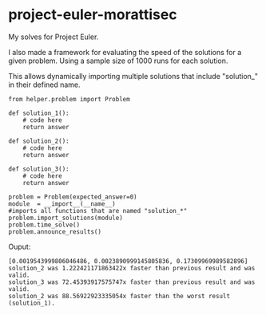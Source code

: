 # project-euler-morattisec
My solves for Project Euler. 

I also made a framework for evaluating the speed of the solutions for a given problem. Using a sample size of 1000 runs for each solution.

This allows dynamically importing multiple solutions that include "solution_" in their defined name.
```
from helper.problem import Problem 

def solution_1():
    # code here
    return answer
    
def solution_2():
    # code here
    return answer

def solution_3():
    # code here
    return answer

problem = Problem(expected_answer=0)
module  = __import__(__name__)
#imports all functions that are named "solution_*"
problem.import_solutions(module)
problem.time_solve()
problem.announce_results()
```

Ouput:
```
[0.0019543999806046486, 0.0023890999145805836, 0.17309969989582896]
solution_2 was 1.222421171863422x faster than previous result and was valid.
solution_3 was 72.45393917575747x faster than previous result and was valid.
solution_2 was 88.56922923335054x faster than the worst result (solution_1).
```
